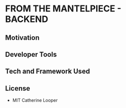 # FROM THE MANTELPIECE - BACKEND

## Motivation

## Developer Tools

## Tech and Framework Used

## License

* MIT Catherine Looper